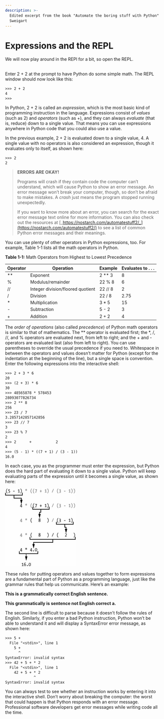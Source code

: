 ```yaml
---
description: >-
  Edited excerpt from the book "Automate the boring stuff with Python" by Al
  Sweigart
---
```


# Expressions and the REPL

We will now play around in the REPl for a bit, so open the REPL.

\
Enter 2 + 2 at the prompt to have Python do some simple math. The REPL window should now look like this:

```
>>> 2 + 2
4
>>>
```

In Python, 2 + 2 is called an _expression_, which is the most basic kind of programming instruction in the language. Expressions consist of _values_ (such as 2) and _operators_ (such as +), and they can always _evaluate_ (that is, reduce) down to a single value. That means you can use expressions anywhere in Python code that you could also use a value.

In the previous example, 2 + 2 is evaluated down to a single value, 4. A single value with no operators is also considered an expression, though it evaluates only to itself, as shown here:

```
>>> 2
2
```

> **ERRORS ARE OKAY!**
>
> Programs will crash if they contain code the computer can’t understand, which will cause Python to show an error message. An error message won’t break your computer, though, so don’t be afraid to make mistakes. A _crash_ just means the program stopped running unexpectedly.
>
> If you want to know more about an error, you can search for the exact error message text online for more information. You can also check out the resources at [_https://nostarch.com/automatestuff2/_](https://nostarch.com/automatestuff2/) to see a list of common Python error messages and their meanings.

You can use plenty of other operators in Python expressions, too. For example, Table 1-1 lists all the math operators in Python.

**Table 1-1:** Math Operators from Highest to Lowest Precedence

| **Operator** | **Operation**                     | **Example** | **Evaluates to . . .** |
| ------------ | --------------------------------- | ----------- | ---------------------- |
| \*\*         | Exponent                          | 2 \*\* 3    | 8                      |
| %            | Modulus/remainder                 | 22 % 8      | 6                      |
| //           | Integer division/floored quotient | 22 // 8     | 2                      |
| /            | Division                          | 22 / 8      | 2.75                   |
| \*           | Multiplication                    | 3 \* 5      | 15                     |
| -            | Subtraction                       | 5 - 2       | 3                      |
| +            | Addition                          | 2 + 2       | 4                      |

The _order of operations_ (also called _precedence_) of Python math operators is similar to that of mathematics. The \*\* operator is evaluated first; the \*, /, //, and % operators are evaluated next, from left to right; and the + and - operators are evaluated last (also from left to right). You can use parentheses to override the usual precedence if you need to. Whitespace in between the operators and values doesn’t matter for Python (except for the indentation at the beginning of the line), but a single space is convention. Enter the following expressions into the interactive shell:

```
>>> 2 + 3 * 6
20
>>> (2 + 3) * 6
30
>>> 48565878 * 578453
28093077826734
>>> 2 ** 8
256
>>> 23 / 7
3.2857142857142856
>>> 23 // 7
3
>>> 23 % 7
2
>>> 2      +           2
4
>>> (5 - 1) * ((7 + 1) / (3 - 1))
16.0
```

In each case, you as the programmer must enter the expression, but Python does the hard part of evaluating it down to a single value. Python will keep evaluating parts of the expression until it becomes a single value, as shown here:

![](../.gitbook/assets/image.png)

These rules for putting operators and values together to form expressions are a fundamental part of Python as a programming language, just like the grammar rules that help us communicate. Here’s an example:

**This is a grammatically correct English sentence.**

**This grammatically is sentence not English correct a.**

The second line is difficult to parse because it doesn’t follow the rules of English. Similarly, if you enter a bad Python instruction, Python won’t be able to understand it and will display a SyntaxError error message, as shown here:

```
>>> 5 +
  File "<stdin>", line 1
    5 +
      ^
SyntaxError: invalid syntax
>>> 42 + 5 + * 2
  File "<stdin>", line 1
    42 + 5 + * 2
             ^
SyntaxError: invalid syntax
```

You can always test to see whether an instruction works by entering it into the interactive shell. Don’t worry about breaking the computer: the worst that could happen is that Python responds with an error message. Professional software developers get error messages while writing code all the time.
